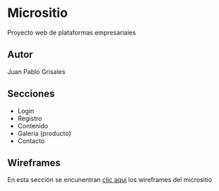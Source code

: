 # Micrositio

Proyecto web de plataformas empresariales

## Autor
Juan Pablo Grisales

## Secciones

* Login
* Registro
* Contenido 
* Galeria (producto)
* Contacto

## Wireframes

En esta sección se encunentran [clic aqui]("https://github.com/lacd2/Proyecto1/tree/master/wireframes/") los wireframes del micrositio
